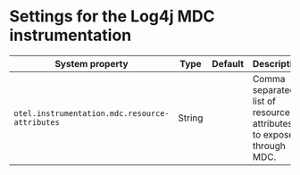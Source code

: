 # Settings for the Log4j MDC instrumentation

| System property                                | Type    | Default | Description                                                        |
|------------------------------------------------|---------|---------|--------------------------------------------------------------------|
| `otel.instrumentation.mdc.resource-attributes` | String  |         | Comma separated list of resource attributes to expose through MDC. |
